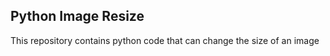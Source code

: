 ## Python Image Resize

This repository contains python code that can change the size of an image


